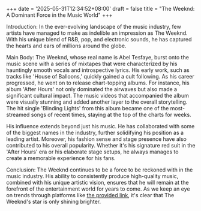 +++
date = '2025-05-31T12:34:52+08:00'
draft = false
title = "The Weeknd: A Dominant Force in the Music World"
+++

Introduction: In the ever-evolving landscape of the music industry, few artists have managed to make as indelible an impression as The Weeknd. With his unique blend of R&B, pop, and electronic sounds, he has captured the hearts and ears of millions around the globe.

Main Body: The Weeknd, whose real name is Abel Tesfaye, burst onto the music scene with a series of mixtapes that were characterized by his hauntingly smooth vocals and introspective lyrics. His early work, such as tracks like 'House of Balloons,' quickly gained a cult following. As his career progressed, he went on to release chart-topping albums. For instance, his album 'After Hours' not only dominated the airwaves but also made a significant cultural impact. The music videos that accompanied the album were visually stunning and added another layer to the overall storytelling. The hit single 'Blinding Lights' from this album became one of the most-streamed songs of recent times, staying at the top of the charts for weeks.

His influence extends beyond just his music. He has collaborated with some of the biggest names in the industry, further solidifying his position as a leading artist. Moreover, his fashion sense and stage presence have also contributed to his overall popularity. Whether it's his signature red suit in the 'After Hours' era or his elaborate stage setups, he always manages to create a memorable experience for his fans.

Conclusion: The Weeknd continues to be a force to be reckoned with in the music industry. His ability to consistently produce high-quality music, combined with his unique artistic vision, ensures that he will remain at the forefront of the entertainment world for years to come. As we keep an eye on trends through platforms like [the provided link](https://trends.google.com/trending/rss?geo=US), it's clear that The Weeknd's star is only shining brighter.